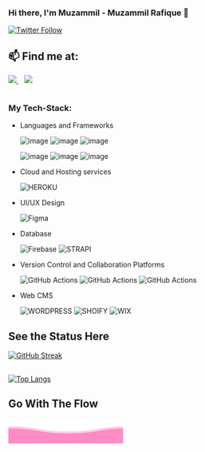 ### Hi there, I'm Muzammil - Muzammil Rafique 👋

[![Twitter Follow](https://img.shields.io/twitter/follow/ItxMarkhor?color=1DA1F2&logo=twitter&style=for-the-badge)](https://twitter.com/intent/follow?original_referer=https%3A%2F%2Fgithub.com%2FAdnaniDev&screen_name=ItxMarkhor)

## 📫 Find me at:

<table>
  <tr>
    <a href="https://www.linkedin.com/in/muzammil-rafique-9153aa174/">
    <img src="https://img.shields.io/badge/linkedin-%230077B5.svg?&style=for-the-badge&logo=linkedin&logoColor=white" />
  </a>&nbsp;&nbsp;
   <a href="mailto:muzamilrafiq000@gmail.com">
     <img src="https://img.shields.io/badge/Gmail-D14836?style=for-the-badge&logo=gmail&logoColor=white"></a>
    <!-- <a href="https://www.codechef.com/users/devadnani/">&nbsp;&nbsp;
    <img src="https://img.shields.io/badge/-CodeChef-FFA116?style=for-the-badge&logo=CodeChef&logoColor=black" />         -->
  </a>&nbsp;&nbsp;
</table>

### My Tech-Stack:

- Languages and Frameworks

  <!-- ![image](https://img.shields.io/badge/C%2B%2B-232671E5?style=for-the-badge&logo=c%2B%2B&logoColor=white) -->

  ![image](https://img.shields.io/badge/Flutter-4285F4?style=for-the-badge&logo=Flutter&logoColor=white)
  ![image](https://img.shields.io/badge/React-F7DF1E?style=for-the-badge&logo=react&logoColor=black)
  ![image](https://img.shields.io/badge/React_Native-F7DF1E?style=for-the-badge&logo=react&logoColor=black)
  
  ![image](https://img.shields.io/badge/Dart-29B0EE?style=for-the-badge&logo=dart&logoColor=white)
  ![image](https://img.shields.io/badge/JavaScript-F3D91A?style=for-the-badge&logo=javascript&logoColor=black)
  ![image](https://img.shields.io/badge/Java-DA3A3A?style=for-the-badge&logo=Oak&logoColor=white)

- Cloud and Hosting services

  <img alt="HEROKU" src="https://img.shields.io/badge/HEROKU%20-%23FF9900.svg?&style=for-the-badge&logo=heroku&logoColor=white"/>

<!-- - Backend Frameworks

  ![image](https://img.shields.io/badge/Node.js-339933?style=for-the-badge&logo=nodedotjs&logoColor=white)
  ![image](https://img.shields.io/badge/npm-CB3837?style=for-the-badge&logo=npm&logoColor=white)
  ![image](https://img.shields.io/badge/Express.js-000000?style=for-the-badge&logo=express&logoColor=white) -->

- UI/UX Design

  <img alt="Figma" src ="https://img.shields.io/badge/figma-EA4C1D?style=for-the-badge&logo=figma&logoColor=white"/>


- Database

  <img alt="Firebase" src ="https://img.shields.io/badge/Firebase-0396DE.svg?&style=for-the-badge&logo=firebase&logoColor=yellow"/>
  <img alt="STRAPI" src ="https://img.shields.io/badge/STRAPI-000000?style=for-the-badge&logo=strapi&logoColor=white"/>

- Version Control and Collaboration Platforms

  <img alt="GitHub Actions" src="https://img.shields.io/badge/github%20actions%20-000000.svg?&style=for-the-badge&logo=github%20actions&logoColor=white"/>
  <img alt="GitHub Actions" src="https://img.shields.io/badge/github%20-000000.svg?&style=for-the-badge&logo=github&logoColor=white"/>
  <img alt="GitHub Actions" src="https://img.shields.io/badge/gitlab%20-EF6724.svg?&style=for-the-badge&logo=gitlab&logoColor=white"/>
  
- Web CMS
  
  <img alt="WORDPRESS" src ="https://img.shields.io/badge/wordpress-4285F4?style=for-the-badge&logo=wordpress&logoColor=white"/>
  <img alt="SHOIFY" src ="https://img.shields.io/badge/shopify-4EA94B?style=for-the-badge&logo=shopify&logoColor=white"/>
  <img alt="WIX" src ="https://img.shields.io/badge/wix-000000?style=for-the-badge&logo=wix&logoColor=white"/>
  

## See the Status Here

[![GitHub Streak](http://github-readme-streak-stats.herokuapp.com?user=muzammil-crypto&theme=dark&background=000000)](https://git.io/streak-stats)

##

[![Top Langs](https://github-readme-stats.vercel.app/api/top-langs/?username=muzammil-crypto&layout=compact&theme=vision-friendly-dark)](https://github.com/anuraghazra/github-readme-stats)

## Go With The Flow

<a href="https://github.com/muzammil-crypto">
  <img align="middle" src = "https://raw.githubusercontent.com/jash-desai/jash-desai/main/bottom-footer.svg">
</a>
